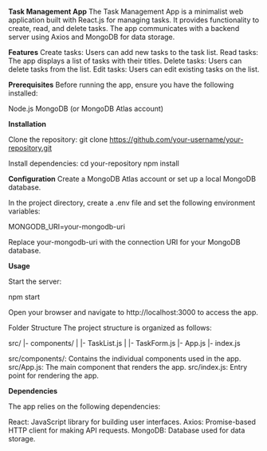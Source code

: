 **Task Management App**
The Task Management App is a minimalist web application built with React.js for managing tasks. It provides functionality to create, read, and delete tasks. The app communicates with a backend server using Axios and MongoDB for data storage.

**Features**
Create tasks: Users can add new tasks to the task list.
Read tasks: The app displays a list of tasks with their titles.
Delete tasks: Users can delete tasks from the list.
Edit tasks: Users can edit existing tasks on the list.

**Prerequisites**
Before running the app, ensure you have the following installed:

Node.js
MongoDB (or MongoDB Atlas account)

**Installation**

Clone the repository:
git clone https://github.com/your-username/your-repository.git

Install dependencies:
cd your-repository
npm install

**Configuration**
Create a MongoDB Atlas account or set up a local MongoDB database.

In the project directory, create a .env file and set the following environment variables:

MONGODB_URI=your-mongodb-uri

Replace your-mongodb-uri with the connection URI for your MongoDB database.

**Usage**

Start the server:

npm start

Open your browser and navigate to http://localhost:3000 to access the app.

Folder Structure
The project structure is organized as follows:

src/
  |- components/
  |    |- TaskList.js
  |    |- TaskForm.js
  |- App.js
  |- index.js

src/components/: Contains the individual components used in the app.
src/App.js: The main component that renders the app.
src/index.js: Entry point for rendering the app.

**Dependencies**

The app relies on the following dependencies:

React: JavaScript library for building user interfaces.
Axios: Promise-based HTTP client for making API requests.
MongoDB: Database used for data storage.
